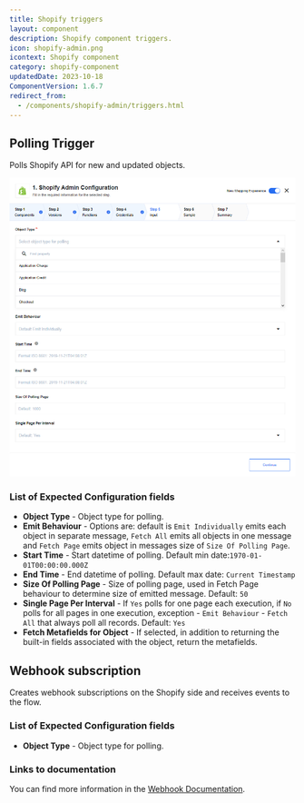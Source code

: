 ```yaml
---
title: Shopify triggers
layout: component
description: Shopify component triggers.
icon: shopify-admin.png
icontext: Shopify component
category: shopify-component
updatedDate: 2023-10-18
ComponentVersion: 1.6.7
redirect_from:
  - /components/shopify-admin/triggers.html
---
```


## Polling Trigger

Polls Shopify API for new and updated objects.

![Polling Trigger](img/get-new-and-update-objects-polling.png)

### List of Expected Configuration fields

*   **Object Type** - Object type for polling.
*   **Emit Behaviour** - Options are: default is `Emit Individually` emits each object in separate message, `Fetch All` emits all objects in one message and `Fetch Page` emits object in messages size of `Size Of Polling Page`.
*   **Start Time** - Start datetime of polling. Default min date:`1970-01-01T00:00:00.000Z`
*   **End Time** - End datetime of polling. Default max date: `Current Timestamp`
*   **Size Of Polling Page** - Size of polling page, used in Fetch Page behaviour to determine size of emitted message. Default: `50`
*   **Single Page Per Interval** - If `Yes` polls for one page each execution, if `No` polls for all pages in one execution, exception - `Emit Behaviour` - `Fetch All` that always poll all records. Default: `Yes`
*   **Fetch Metafields for Object** - If selected, in addition to returning the built-in fields associated with the object, return the metafields.

## Webhook subscription

Creates webhook subscriptions on the Shopify side and receives events to the flow.

### List of Expected Configuration fields

*   **Object Type** - Object type for polling.

### Links to documentation

You can find more information in the [Webhook Documentation](https://help.shopify.com/en/api/reference/events/webhook).
